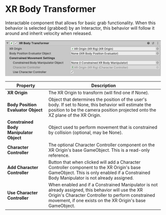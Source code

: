 # XR Body Transformer

Interactable component that allows for basic grab functionality. When this behavior is selected (grabbed) by an Interactor, this behavior will follow it around and inherit velocity when released.

![XRBodyTransformer component](images/xr-body-transformer.png)

| **Property** | **Description** |
|---|---|
| **XR Origin** | The XR Origin to transform (will find one if None). |
| **Body Position Evaluator Object** | Object that determines the position of the user's body. If set to None, this behavior will estimate the position to be the camera position projected onto the XZ plane of the XR Origin. |
| **Constrained Body Manipulator Object** | Object used to perform movement that is constrained by collision (optional, may be None). |
| **Character Controller** | The optional Character Controller component on the XR Origin's base GameObject. This is a read-only reference. |
| **Add Character Controller** | Button that when clicked will add a Character Controller component to the XR Origin's base GameObject. This is only enabled if a Constrained Body Manipulator is not already assigned. |
| **Use Character Controller** | When enabled and if a Constrained Manipulator is not already assigned, this behavior will use the XR Origin's Character Controller to perform constrained movement, if one exists on the XR Origin's base GameObject. |
